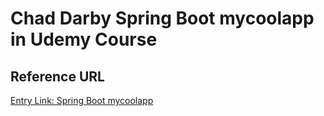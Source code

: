 # Chad Darby Spring Boot mycoolapp in Udemy Course 

## Reference URL

[Entry Link: Spring Boot mycoolapp](https://www.udemy.com/course/spring-hibernate-tutorial/learn/lecture/12662266#overview)
